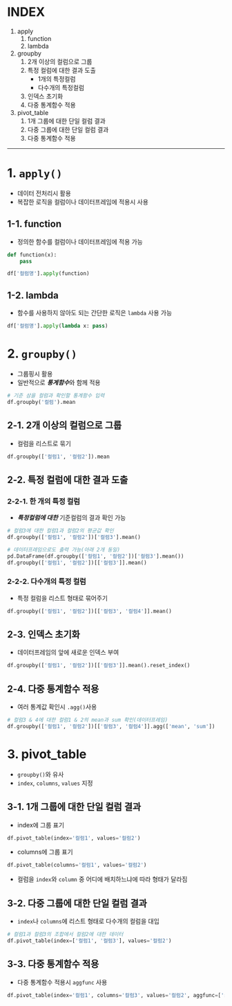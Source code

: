 # INDEX
1. apply
    1. function
    2. lambda
2. groupby
    1. 2개 이상의 컬럼으로 그룹
    2. 특정 컬럼에 대한 결과 도출
        - 1개의 특정컬럼
        - 다수개의 특정컬럼
    3. 인덱스 초기화
    4. 다중 통계함수 적용
3. pivot_table
    1. 1개 그룹에 대한 단일 컬럼 결과
    2. 다중 그룹에 대한 단일 컬럼 결과
    3. 다중 통계함수 적용
---
# 1. `apply()`
- 데이터 전처리시 활용
- 복잡한 로직을 컬럼이나 데이터프레임에 적용시 사용

## 1-1. function
- 정의한 함수를 컬럼이나 데이터프레임에 적용 가능
```python
def function(x):
    pass

df['컬럼명'].apply(function)
```
## 1-2. lambda
- 함수를 사용하지 않아도 되는 간단한 로직은 `lambda` 사용 가능
```python
df['컬럼명'].apply(lambda x: pass)
```
# 2. `groupby()`
- 그룹핑시 활용
- 일반적으로 ***통계함수***와 함께 적용
```python
# 기준 삼을 컬럼과 확인할 통계함수 입력
df.groupby('컬럼').mean
```
## 2-1. 2개 이상의 컬럼으로 그룹
- 컬럼을 리스트로 묶기
```python
df.groupby(['컬럼1', '컬럼2']).mean
```
## 2-2. 특정 컬럼에 대한 결과 도출
### 2-2-1. 한 개의 특정 컬럼
- ***특정컬럼에 대한*** 기준컬럼의 결과 확인 가능
```python
# 컬럼3에 대한 컬럼1과 컬럼2의 평균값 확인 
df.groupby(['컬럼1', '컬럼2'])['컬럼3'].mean()

# 데이터프레임으로도 출력 가능(아래 2개 동일)
pd.DataFrame(df.groupby(['컬럼1', '컬럼2'])['컬럼3'].mean())
df.groupby(['컬럼1', '컬럼2'])[['컬럼3']].mean()
```
### 2-2-2. 다수개의 특정 컬럼
- 특정 컬럼을 리스트 형태로 묶어주기
```python
df.groupby(['컬럼1', '컬럼2'])[['컬럼3', '컬럼4']].mean()
```
## 2-3. 인덱스 초기화
- 데이터프레임의 앞에 새로운 인덱스 부여
```python
df.groupby(['컬럼1', '컬럼2'])[['컬럼3']].mean().reset_index()
```
## 2-4. 다중 통계함수 적용
- 여러 통계값 확인시 `.agg()`사용
```python
# 컬럼3 & 4에 대한 컬럼1 & 2의 mean과 sum 확인(데이터프레임)
df.groupby(['컬럼1', '컬럼2'])[['컬럼3', '컬럼4']].agg(['mean', 'sum'])
```

# 3. pivot_table
- `groupby()`와 유사
- `index`, `columns`, `values` 지정

## 3-1. 1개 그룹에 대한 단일 컬럼 결과
- index에 그룹 표기
```python
df.pivot_table(index='컬럼1', values='컬럼2')
```
- columns에 그룹 표기
```python
df.pivot_table(columns='컬럼1', values='컬럼2')
```
- 컬럼을 `index`와 `column` 중 어디에 배치하느냐에 따라 형태가 달라짐

## 3-2. 다중 그룹에 대한 단일 컬럼 결과
- `index`나 `columns`에 리스트 형태로 다수개의 컬럼을 대입
```python
# 컬럼1과 컬럼3의 조합에서 컬럼2에 대한 데이터
df.pivot_table(index=['컬럼1', '컬럼3'], values='컬럼2')
```
## 3-3. 다중 통계함수 적용
- 다중 통계함수 적용시 `aggfunc` 사용
```python
df.pivot_table(index='컬럼1', columns='컬럼3', values='컬럼2', aggfunc=['sum', 'mean'])
```